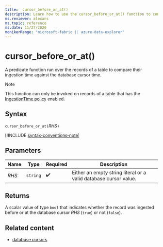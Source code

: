 ```yaml
---
title:  cursor_before_or_at()
description: Learn how to use the cursor_before_or_at() function to compare the ingestion time of the records of a table against the database cursor time.
ms.reviewer: alexans
ms.topic: reference
ms.date: 11/27/2020
monikerRange: "microsoft-fabric || azure-data-explorer"
---
```

# cursor_before_or_at()

A predicate function run over the records of a table to compare their ingestion time against the database cursor time.

> [!NOTE]
> This function can only be invoked on records of a table that has the
[IngestionTime policy](../management/ingestion-time-policy.md) enabled.

## Syntax

`cursor_before_or_at(`*RHS*`)`

[!INCLUDE [syntax-conventions-note](../includes/syntax-conventions-note.md)]

## Parameters

| Name | Type | Required | Description |
|--|--|--|--|
| *RHS* | `string` |  :heavy_check_mark: | Either an empty string literal or a valid database cursor value.|

## Returns

A scalar value of type `bool` that indicates whether the record was ingested
before or at the database cursor *RHS* (`true`) or not (`false`).

## Related content

* [database cursors](../management/database-cursor.md)

